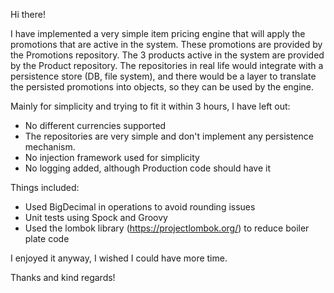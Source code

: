 Hi there!

I have implemented a very simple item pricing engine that will apply the promotions
that are active in the system. These promotions are provided by the Promotions repository.
The 3 products active in the system are provided by the Product repository.
The repositories in real life would integrate with a persistence store (DB, file system),
and there would be a layer to translate the persisted promotions into objects, so they can 
be used by the engine. 

Mainly for simplicity and trying to fit it within 3 hours, I have left out:
* No different currencies supported
* The repositories are very simple and don't implement any persistence mechanism.
* No injection framework used for simplicity
* No logging added, although Production code should have it

Things included:
* Used BigDecimal in operations to avoid rounding issues
* Unit tests using Spock and Groovy
* Used the lombok library (https://projectlombok.org/) to reduce boiler plate code

I enjoyed it anyway, I wished I could have more time.

Thanks and kind regards!


